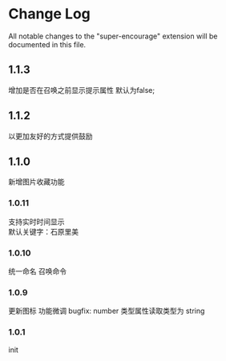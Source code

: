 # Change Log
All notable changes to the "super-encourage" extension will be documented in this file.

## 1.1.3
增加是否在召唤之前显示提示属性  默认为false; 

## 1.1.2

以更加友好的方式提供鼓励

## 1.1.0

新增图片收藏功能

### 1.0.11

支持实时时间显示  
默认关键字：石原里美

### 1.0.10

统一命名 召唤命令

### 1.0.9

更新图标
功能微调
bugfix: number 类型属性读取类型为 string

### 1.0.1

init
